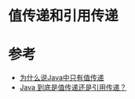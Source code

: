 # 值传递和引用传递



# 参考

- [为什么说Java中只有值传递](https://github.com/hollischuang/toBeTopJavaer/blob/master/basics/java-basic/java-pass-by.md)
- [Java 到底是值传递还是引用传递？](https://www.zhihu.com/question/31203609?sort=created)